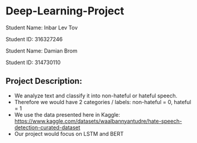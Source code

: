 # Deep-Learning-Project

Student Name: Inbar Lev Tov

Student ID: 316327246

Student Name: Damian Brom

Student ID: 314730110

## Project Description:
- We analyze text and classify it into non-hateful or hateful speech.
- Therefore we would have 2 categories / labels: non-hateful = 0, hateful = 1
- We use the data presented here in Kaggle: https://www.kaggle.com/datasets/waalbannyantudre/hate-speech-detection-curated-dataset
- Our project would focus on LSTM and BERT